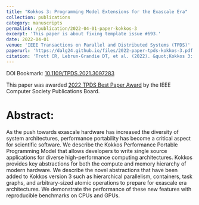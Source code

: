 ```yaml
---
title: "Kokkos 3: Programming Model Extensions for the Exascale Era"
collection: publications
category: manuscripts
permalink: /publication/2022-04-01-paper-kokkos-3
excerpt: 'This paper is about fixing template issue #693.'
date: 2022-04-01
venue: 'IEEE Transactions on Parallel and Distributed Systems (TPDS)'
paperurl: 'https://dalg24.github.io/files/2022-paper-tpds-kokkos-3.pdf'
citation: 'Trott CR, Lebrun-Grandie DT, et al. (2022). &quot;Kokkos 3: Programming Model Extensions for the Exascale Era.&quot; <i>IEEE Transactions on Parallel and Distributed Systems</i>. 33(4).'
---
```


DOI Bookmark: [10.1109/TPDS.2021.3097283](https://doi.ieeecomputersociety.org/10.1109/TPDS.2021.3097283)

This paper was awarded [2022 TPDS Best Paper
Award](https://www.computer.org/publications/best-paper-awards-archive) by the
IEEE Computer Society Publications Board.

# Abstract:
As the push towards exascale hardware has increased the diversity of system
architectures, performance portability has become a critical aspect for
scientific software. We describe the Kokkos Performance Portable Programming
Model that allows developers to write single source applications for diverse
high-performance computing architectures. Kokkos provides key abstractions for
both the compute and memory hierarchy of modern hardware. We describe the novel
abstractions that have been added to Kokkos version 3 such as hierarchical
parallelism, containers, task graphs, and arbitrary-sized atomic operations to
prepare for exascale era architectures. We demonstrate the performance of these
new features with reproducible benchmarks on CPUs and GPUs.
